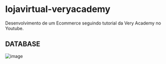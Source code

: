 # lojavirtual-veryacademy
Desenvolvimento de um Ecommerce seguindo tutorial da Very Academy no Youtube.

## DATABASE

![image](https://user-images.githubusercontent.com/12896853/189552961-850ea950-0adf-46a7-bd27-1cf2b447acce.png)
